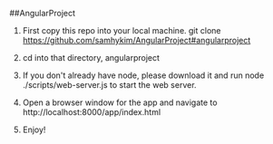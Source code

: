 ##AngularProject

1. First copy this repo into your local machine. git clone https://github.com/samhykim/AngularProject#angularproject

2. cd into that directory, angularproject

3. If you don't already have node, please download it and run node ./scripts/web-server.js to start the web server.

4. Open a browser window for the app and navigate to http://localhost:8000/app/index.html

5. Enjoy!



